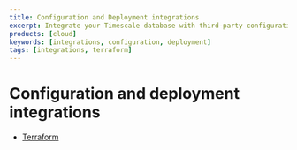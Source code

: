 ```yaml
---
title: Configuration and Deployment integrations
excerpt: Integrate your Timescale database with third-party configuration and deployment solutions
products: [cloud]
keywords: [integrations, configuration, deployment]
tags: [integrations, terraform]
---
```




# Configuration and deployment integrations

*   [Terraform][terraform]

[terraform]: /use-timescale/:currentVersion:/integrations/config-deploy/terraform
